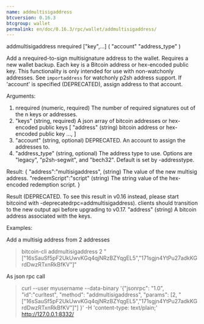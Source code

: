 ```yaml
---
name: addmultisigaddress
btcversion: 0.16.3
btcgroup: wallet
permalink: en/doc/0.16.3/rpc/wallet/addmultisigaddress/
---
```


addmultisigaddress nrequired ["key",...] ( "account" "address_type" )

Add a nrequired-to-sign multisignature address to the wallet. Requires a new wallet backup.
Each key is a Bitcoin address or hex-encoded public key.
This functionality is only intended for use with non-watchonly addresses.
See `importaddress` for watchonly p2sh address support.
If 'account' is specified (DEPRECATED), assign address to that account.

Arguments:
1. nrequired                      (numeric, required) The number of required signatures out of the n keys or addresses.
2. "keys"                         (string, required) A json array of bitcoin addresses or hex-encoded public keys
     [
       "address"                  (string) bitcoin address or hex-encoded public key
       ...,
     ]
3. "account"                      (string, optional) DEPRECATED. An account to assign the addresses to.
4. "address_type"                 (string, optional) The address type to use. Options are "legacy", "p2sh-segwit", and "bech32". Default is set by -addresstype.

Result:
{
  "address":"multisigaddress",    (string) The value of the new multisig address.
  "redeemScript":"script"         (string) The string value of the hex-encoded redemption script.
}

Result (DEPRECATED. To see this result in v0.16 instead, please start bitcoind with -deprecatedrpc=addmultisigaddress).
        clients should transition to the new output api before upgrading to v0.17.
"address"                         (string) A bitcoin address associated with the keys.

Examples:

Add a multisig address from 2 addresses
> bitcoin-cli addmultisigaddress 2 "[\"16sSauSf5pF2UkUwvKGq4qjNRzBZYqgEL5\",\"171sgjn4YtPu27adkKGrdDwzRTxnRkBfKV\"]"

As json rpc call
> curl --user myusername --data-binary '{"jsonrpc": "1.0", "id":"curltest", "method": "addmultisigaddress", "params": [2, "[\"16sSauSf5pF2UkUwvKGq4qjNRzBZYqgEL5\",\"171sgjn4YtPu27adkKGrdDwzRTxnRkBfKV\"]"] }' -H 'content-type: text/plain;' http://127.0.0.1:8332/


